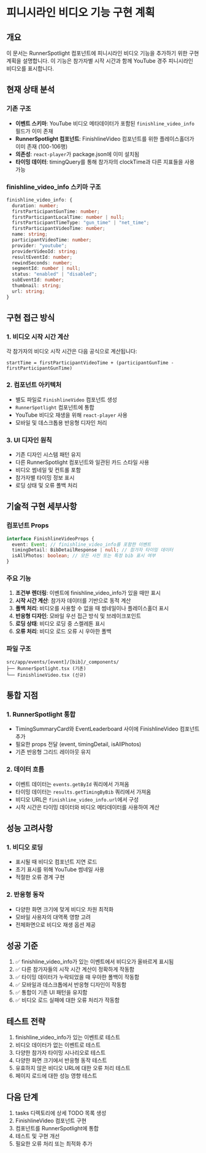 # 피니시라인 비디오 기능 구현 계획

## 개요
이 문서는 RunnerSpotlight 컴포넌트에 피니시라인 비디오 기능을 추가하기 위한 구현 계획을 설명합니다. 이 기능은 참가자별 시작 시간과 함께 YouTube 경주 피니시라인 비디오를 표시합니다.

## 현재 상태 분석

### 기존 구조
- **이벤트 스키마**: YouTube 비디오 메타데이터가 포함된 `finishline_video_info` 필드가 이미 존재
- **RunnerSpotlight 컴포넌트**: FinishlineVideo 컴포넌트를 위한 플레이스홀더가 이미 존재 (100-106행)
- **의존성**: `react-player`가 package.json에 이미 설치됨
- **타이밍 데이터**: timingQuery를 통해 참가자의 clockTime과 다른 지표들을 사용 가능

### finishline_video_info 스키마 구조
```typescript
finishline_video_info: {
  duration: number;
  firstParticipantGunTime: number;
  firstParticipantLocalTime: number | null;
  firstParticipantTimeType: "gun_time" | "net_time";
  firstParticipantVideoTime: number;
  name: string;
  participantVideoTime: number;
  provider: "youtube";
  providerVideoId: string;
  resultEventId: number;
  rewindSeconds: number;
  segmentId: number | null;
  status: "enabled" | "disabled";
  subEventId: number;
  thumbnail: string;
  url: string;
}
```

## 구현 접근 방식

### 1. 비디오 시작 시간 계산
각 참가자의 비디오 시작 시간은 다음 공식으로 계산됩니다:
```
startTime = firstParticipantVideoTime + (participantGunTime - firstParticipantGunTime)
```

### 2. 컴포넌트 아키텍처
- 별도 파일로 `FinishlineVideo` 컴포넌트 생성
- `RunnerSpotlight` 컴포넌트에 통합
- YouTube 비디오 재생을 위해 `react-player` 사용
- 모바일 및 데스크톱용 반응형 디자인 처리

### 3. UI 디자인 원칙
- 기존 디자인 시스템 패턴 유지
- 다른 RunnerSpotlight 컴포넌트와 일관된 카드 스타일 사용
- 비디오 썸네일 및 컨트롤 포함
- 참가자별 타이밍 정보 표시
- 로딩 상태 및 오류 폴백 처리

## 기술적 구현 세부사항

### 컴포넌트 Props
```typescript
interface FinishlineVideoProps {
  event: Event; // finishline_video_info를 포함한 이벤트
  timingDetail: BibDetailResponse | null; // 참가자 타이밍 데이터
  isAllPhotos: boolean; // 모든 사진 또는 특정 bib 표시 여부
}
```

### 주요 기능
1. **조건부 렌더링**: 이벤트에 finishline_video_info가 있을 때만 표시
2. **시작 시간 계산**: 참가자 데이터를 기반으로 동적 계산
3. **폴백 처리**: 비디오를 사용할 수 없을 때 썸네일이나 플레이스홀더 표시
4. **반응형 디자인**: 모바일 우선 접근 방식 및 브레이크포인트
5. **로딩 상태**: 비디오 로딩 중 스켈레톤 표시
6. **오류 처리**: 비디오 로드 오류 시 우아한 폴백

### 파일 구조
```
src/app/events/[event]/[bib]/_components/
├── RunnerSpotlight.tsx (기존)
└── FinishlineVideo.tsx (신규)
```

## 통합 지점

### 1. RunnerSpotlight 통합
- TimingSummaryCard와 EventLeaderboard 사이에 FinishlineVideo 컴포넌트 추가
- 필요한 props 전달 (event, timingDetail, isAllPhotos)
- 기존 반응형 그리드 레이아웃 유지

### 2. 데이터 흐름
- 이벤트 데이터는 `events.getById` 쿼리에서 가져옴
- 타이밍 데이터는 `results.getTimingByBib` 쿼리에서 가져옴
- 비디오 URL은 `finishline_video_info.url`에서 구성
- 시작 시간은 타이밍 데이터와 비디오 메타데이터를 사용하여 계산

## 성능 고려사항

### 1. 비디오 로딩
- 표시될 때 비디오 컴포넌트 지연 로드
- 초기 표시를 위해 YouTube 썸네일 사용
- 적절한 오류 경계 구현

### 2. 반응형 동작
- 다양한 화면 크기에 맞게 비디오 차원 최적화
- 모바일 사용자의 대역폭 영향 고려
- 전체화면으로 비디오 재생 옵션 제공

## 성공 기준
1. ✅ finishline_video_info가 있는 이벤트에서 비디오가 올바르게 표시됨
2. ✅ 다른 참가자들의 시작 시간 계산이 정확하게 작동함
3. ✅ 타이밍 데이터가 누락되었을 때 우아한 폴백이 작동함
4. ✅ 모바일과 데스크톱에서 반응형 디자인이 작동함
5. ✅ 통합이 기존 UI 패턴을 유지함
6. ✅ 비디오 로드 실패에 대한 오류 처리가 작동함

## 테스트 전략
1. finishline_video_info가 있는 이벤트로 테스트
2. 비디오 데이터가 없는 이벤트로 테스트
3. 다양한 참가자 타이밍 시나리오로 테스트
4. 다양한 화면 크기에서 반응형 동작 테스트
5. 유효하지 않은 비디오 URL에 대한 오류 처리 테스트
6. 페이지 로드에 대한 성능 영향 테스트

## 다음 단계
1. tasks 디렉토리에 상세 TODO 목록 생성
2. FinishlineVideo 컴포넌트 구현
3. 컴포넌트를 RunnerSpotlight에 통합
4. 테스트 및 구현 개선
5. 필요한 오류 처리 또는 최적화 추가
